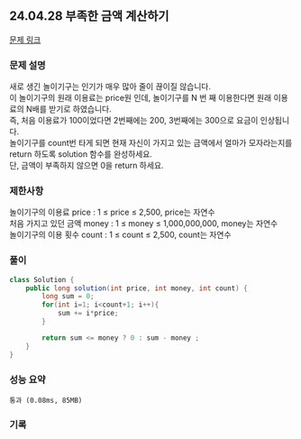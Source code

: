 ## 24.04.28 부족한 금액 계산하기
[문제 링크](https://school.programmers.co.kr/learn/courses/30/lessons/82612)

### 문제 설명
새로 생긴 놀이기구는 인기가 매우 많아 줄이 끊이질 않습니다.  
이 놀이기구의 원래 이용료는 price원 인데, 놀이기구를 N 번 째 이용한다면 원래 이용료의 N배를 받기로 하였습니다.  
즉, 처음 이용료가 100이었다면 2번째에는 200, 3번째에는 300으로 요금이 인상됩니다.  
놀이기구를 count번 타게 되면 현재 자신이 가지고 있는 금액에서 얼마가 모자라는지를 return 하도록 solution 함수를 완성하세요.  
단, 금액이 부족하지 않으면 0을 return 하세요.  

### 제한사항
놀이기구의 이용료 price : 1 ≤ price ≤ 2,500, price는 자연수  
처음 가지고 있던 금액 money : 1 ≤ money ≤ 1,000,000,000, money는 자연수  
놀이기구의 이용 횟수 count : 1 ≤ count ≤ 2,500, count는 자연수  

### 풀이

```java
class Solution {
    public long solution(int price, int money, int count) {
        long sum = 0;
        for(int i=1; i<count+1; i++){
            sum += i*price;
        }

        return sum <= money ? 0 : sum - money ;
    }
}
```

### 성능 요약
	통과 (0.08ms, 85MB)

### 기록
